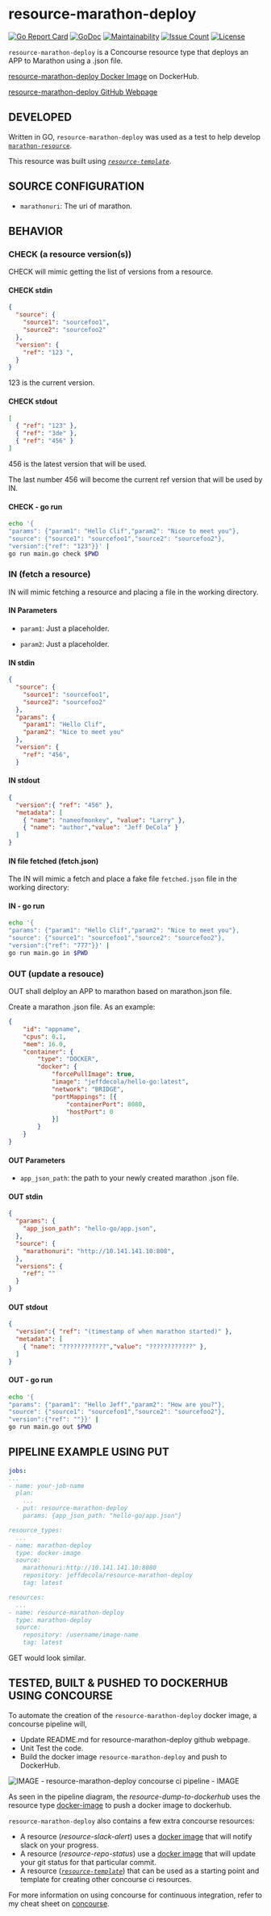# resource-marathon-deploy

[![Go Report Card](https://goreportcard.com/badge/github.com/JeffDeCola/resource-marathon-deploy)](https://goreportcard.com/report/github.com/JeffDeCola/resource-marathon-deploy)
[![GoDoc](https://godoc.org/github.com/JeffDeCola/resource-marathon-deploy?status.svg)](https://godoc.org/github.com/JeffDeCola/resource-marathon-deploy)
[![Maintainability](https://api.codeclimate.com/v1/badges/ed7ccb9bd7f39ccbfe23/maintainability)](https://codeclimate.com/github/JeffDeCola/resource-marathon-deploy/maintainability)
[![Issue Count](https://codeclimate.com/github/JeffDeCola/resource-marathon-deploy/badges/issue_count.svg)](https://codeclimate.com/github/JeffDeCola/resource-marathon-deploy/issues)
[![License](http://img.shields.io/:license-mit-blue.svg)](http://jeffdecola.mit-license.org)

`resource-marathon-deploy` is a Concourse resource type that deploys an APP to
Marathon using a .json file.

[resource-marathon-deploy Docker Image](https://hub.docker.com/r/jeffdecola/resource-marathon-deploy)
on DockerHub.

[resource-marathon-deploy GitHub Webpage](https://jeffdecola.github.io/resource-marathon-deploy/)

## DEVELOPED

Written in GO, `resource-marathon-deploy` was used as a test to help develop [`marathon-resource`](https://github.com/ckaznocha/marathon-resource).

This resource was built using [_`resource-template`_](https://github.com/JeffDeCola/resource-template).

## SOURCE CONFIGURATION

* `marathonuri`: The uri of marathon.

## BEHAVIOR

### CHECK (a resource version(s))

CHECK will mimic getting the list of versions from a resource.

#### CHECK stdin

```json
{
  "source": {
    "source1": "sourcefoo1",
    "source2": "sourcefoo2"
  },
  "version": {
    "ref": "123 ",
  }
}
```

123 is the current version.

#### CHECK stdout

```json
[
  { "ref": "123" },
  { "ref": "3de" },
  { "ref": "456" }
]
```

456 is the latest version that will be used.

The last number 456 will become the current ref version that will be used by IN.

#### CHECK - go run

```bash
echo '{
"params": {"param1": "Hello Clif","param2": "Nice to meet you"},
"source": {"source1": "sourcefoo1","source2": "sourcefoo2"},
"version":{"ref": "123"}}' |
go run main.go check $PWD
```

### IN (fetch a resource)

IN will mimic fetching a resource and placing a file in the working directory.

#### IN Parameters

* `param1`: Just a placeholder.

* `param2`: Just a placeholder.

#### IN stdin

```json
{
  "source": {
    "source1": "sourcefoo1",
    "source2": "sourcefoo2"
  },
  "params": {
    "param1": "Hello Clif",
    "param2": "Nice to meet you"
  },
  "version": {
    "ref": "456",
  }
```

#### IN stdout

```json
{
  "version":{ "ref": "456" },
  "metadata": [
    { "name": "nameofmonkey", "value": "Larry" },
    { "name": "author","value": "Jeff DeCola" }
  ]
}
```

#### IN file fetched (fetch.json)

The IN will mimic a fetch and place a fake file `fetched.json`
file in the working directory:

#### IN - go run

```bash
echo '{
"params": {"param1": "Hello Clif","param2": "Nice to meet you"},
"source": {"source1": "sourcefoo1","source2": "sourcefoo2"},
"version":{"ref": "777"}}' |
go run main.go in $PWD
```

### OUT (update a resouce)

OUT shall delploy an APP to marathon based on marathon.json file.

Create a marathon .json file.  As an example:

```json
{
    "id": "appname",
    "cpus": 0.1,
    "mem": 16.0,
    "container": {
        "type": "DOCKER",
        "docker": {
            "forcePullImage": true,
            "image": "jeffdecola/hello-go:latest",
            "network": "BRIDGE",
            "portMappings": [{
                "containerPort": 8080,
                "hostPort": 0
            }]
        }
    }
}
```

#### OUT Parameters

* `app_json_path`: the path to your newly created marathon .json file.

#### OUT stdin

```json
{
  "params": {
    "app_json_path": "hello-go/app.json",
  },
  "source": {
    "marathonuri": "http://10.141.141.10:808",
  },
  "versions": {
    "ref": ""
  }
}
```

#### OUT stdout

```json
{
  "version":{ "ref": "(timestamp of when marathon started)" },
  "metadata": [
    { "name": "????????????","value": "????????????" },
  ]
}
```

#### OUT - go run

```bash
echo '{
"params": {"param1": "Hello Jeff","param2": "How are you?"},
"source": {"source1": "sourcefoo1","source2": "sourcefoo2"},
"version":{"ref": ""}}' |
go run main.go out $PWD
```

## PIPELINE EXAMPLE USING PUT

```yaml
jobs:
...
- name: your-job-name
  plan:
    ...
  - put: resource-marathon-deploy
    params: {app_json_path: "hello-go/app.json"}

resource_types:
  ...
- name: marathon-deploy
  type: docker-image
  source:
    marathonuri:http://10.141.141.10:8080
    repository: jeffdecola/resource-marathon-deploy
    tag: latest

resources:
  ...
- name: resource-marathon-deploy
  type: marathon-deploy
  source:
    repository: /username/image-name
    tag: latest
```

GET would look similar.

## TESTED, BUILT & PUSHED TO DOCKERHUB USING CONCOURSE

To automate the creation of the `resource-marathon-deploy` docker image, a concourse pipeline
will,

* Update README.md for resource-marathon-deploy github webpage.
* Unit Test the code.
* Build the docker image `resource-marathon-deploy` and push to DockerHub.

![IMAGE - resource-marathon-deploy concourse ci pipeline - IMAGE](docs/pics/resource-marathon-deploy-pipeline.jpg)

As seen in the pipeline diagram, the _resource-dump-to-dockerhub_ uses
the resource type
[docker-image](https://github.com/concourse/docker-image-resource)
to push a docker image to dockerhub.

`resource-marathon-deploy` also contains a few extra concourse resources:

* A resource (_resource-slack-alert_) uses a [docker image](https://hub.docker.com/r/cfcommunity/slack-notification-resource)
  that will notify slack on your progress.
* A resource (_resource-repo-status_) use a [docker image](https://hub.docker.com/r/dpb587/github-status-resource)
  that will update your git status for that particular commit.
* A resource ([_`resource-template`_](https://github.com/JeffDeCola/resource-template))
  that can be used as a starting point and template for creating other concourse
  ci resources.

For more information on using concourse for continuous integration,
refer to my cheat sheet on [concourse](https://github.com/JeffDeCola/my-cheat-sheets/tree/master/operations-tools/continuous-integration-continuous-deployment/concourse-cheat-sheet).
